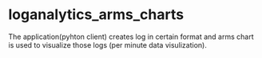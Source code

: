 # loganalytics_arms_charts
 The application(pyhton client) creates log in certain format and arms chart is used to visualize those logs (per minute data visulization).
